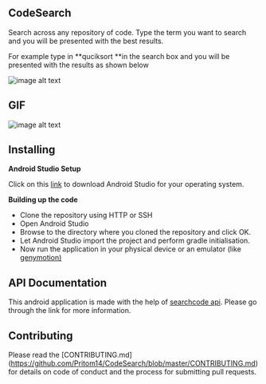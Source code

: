 ## CodeSearch

Search across any repository of code. Type the term you want to search and you will be presented with the best results. 

For example type in **quciksort **in the search box and you will be presented with the results as shown below

![image alt text](image_0.jpg)

## GIF

![image alt text](image_1.gif)

## Installing

**Android Studio Setup**

Click on this [link](https://developer.android.com/studio/index.html#Installing) to download Android Studio for your operating system.


**Building up the code**
 * Clone the repository using HTTP or SSH
 * Open Android Studio
 * Browse to the directory where you cloned the repository and click OK.
 * Let Android Studio import the project and perform gradle initialisation.
 * Now run the application in your physical device or an emulator (like [genymotion)](http://www.genymotion.com/)

## API Documentation

This android application is made with the help of [searchcode api](https://searchcode.com/api/). Please go through the link for more information.

## Contributing

Please read the [CONTRIBUTING.md] (https://github.com/Pritom14/CodeSearch/blob/master/CONTRIBUTING.md) for details on code of conduct and the process for submitting pull requests.


